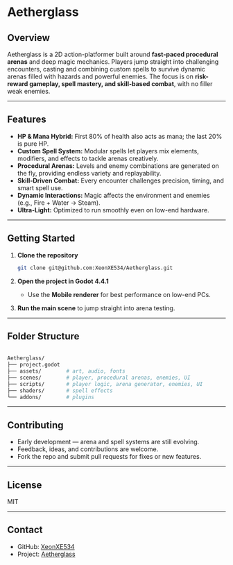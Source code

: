 # Aetherglass

## Overview

Aetherglass is a 2D action-platformer built around **fast-paced procedural arenas** and deep magic mechanics.
Players jump straight into challenging encounters, casting and combining custom spells to survive dynamic arenas filled with hazards and powerful enemies. The focus is on **risk-reward gameplay, spell mastery, and skill-based combat**, with no filler weak enemies.

---

## Features

* **HP & Mana Hybrid:** First 80% of health also acts as mana; the last 20% is pure HP.
* **Custom Spell System:** Modular spells let players mix elements, modifiers, and effects to tackle arenas creatively.
* **Procedural Arenas:** Levels and enemy combinations are generated on the fly, providing endless variety and replayability.
* **Skill-Driven Combat:** Every encounter challenges precision, timing, and smart spell use.
* **Dynamic Interactions:** Magic affects the environment and enemies (e.g., Fire + Water → Steam).
* **Ultra-Light:** Optimized to run smoothly even on low-end hardware.

---

## Getting Started

1. **Clone the repository**

   ```bash
   git clone git@github.com:XeonXE534/Aetherglass.git
   ```

2. **Open the project in Godot 4.4.1**

   * Use the **Mobile renderer** for best performance on low-end PCs.
3. **Run the main scene** to jump straight into arena testing.

---

## Folder Structure

```zsh

Aetherglass/
├── project.godot
├── assets/        # art, audio, fonts
├── scenes/        # player, procedural arenas, enemies, UI
├── scripts/       # player logic, arena generator, enemies, UI
├── shaders/       # spell effects
└── addons/        # plugins
```

---

## Contributing

* Early development — arena and spell systems are still evolving.
* Feedback, ideas, and contributions are welcome.
* Fork the repo and submit pull requests for fixes or new features.

---

## License

MIT

---

## Contact

* GitHub: [XeonXE534](https://github.com/XeonXE534)
* Project: [Aetherglass](https://github.com/XeonXE534/Aetherglass)